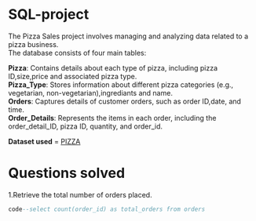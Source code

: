 # SQL-project
The Pizza Sales project involves managing and analyzing data related to a pizza business.<br>
The database consists of four main tables:<br>

<b>Pizza</b>: Contains details about each type of pizza, including pizza ID,size,price and associated pizza type.<br>
<b>Pizza_Type</b>: Stores information about different pizza categories (e.g., vegetarian, non-vegetarian),ingrediants and name.<br>
<b>Orders</b>: Captures details of customer orders, such as order ID,date, and time.<br>
<b>Order_Details</b>: Represents the items in each order, including the order_detail_ID, pizza ID, quantity, and order_id.<br>

<b>Dataset used</b> = <a href = "https://github.com/Pavan-0156/SQL-project/blob/main/pizza_sales.zip"> PIZZA</a> 

# Questions solved
1.Retrieve the total number of orders placed.<br>
```sql
code--select count(order_id) as total_orders from orders
```

